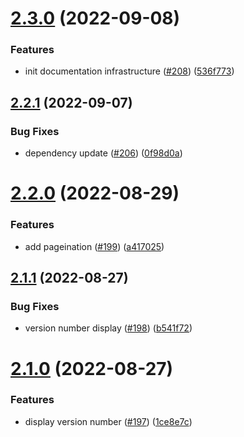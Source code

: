 # [2.3.0](https://github.com/EddieHubCommunity/good-first-issue-finder/compare/v2.2.1...v2.3.0) (2022-09-08)


### Features

* init documentation infrastructure ([#208](https://github.com/EddieHubCommunity/good-first-issue-finder/issues/208)) ([536f773](https://github.com/EddieHubCommunity/good-first-issue-finder/commit/536f77319bb8812208a31bb5805b3096f270708d))



## [2.2.1](https://github.com/EddieHubCommunity/good-first-issue-finder/compare/v2.2.0...v2.2.1) (2022-09-07)


### Bug Fixes

* dependency update ([#206](https://github.com/EddieHubCommunity/good-first-issue-finder/issues/206)) ([0f98d0a](https://github.com/EddieHubCommunity/good-first-issue-finder/commit/0f98d0ab2c788673d617b4234bca5798ebd17b27))



# [2.2.0](https://github.com/EddieHubCommunity/good-first-issue-finder/compare/v2.1.1...v2.2.0) (2022-08-29)


### Features

* add pageination ([#199](https://github.com/EddieHubCommunity/good-first-issue-finder/issues/199)) ([a417025](https://github.com/EddieHubCommunity/good-first-issue-finder/commit/a41702594358ccdbcb96f2607ccf529d58cb70f0))



## [2.1.1](https://github.com/EddieHubCommunity/good-first-issue-finder/compare/v2.1.0...v2.1.1) (2022-08-27)


### Bug Fixes

* version number display ([#198](https://github.com/EddieHubCommunity/good-first-issue-finder/issues/198)) ([b541f72](https://github.com/EddieHubCommunity/good-first-issue-finder/commit/b541f7288ae9550ccf4ec0eee95d4bbe41aab178))



# [2.1.0](https://github.com/EddieHubCommunity/good-first-issue-finder/compare/v2.0.1...v2.1.0) (2022-08-27)


### Features

* display version number ([#197](https://github.com/EddieHubCommunity/good-first-issue-finder/issues/197)) ([1ce8e7c](https://github.com/EddieHubCommunity/good-first-issue-finder/commit/1ce8e7ccd19b14d858675ed6c3b7a82596c494aa))



